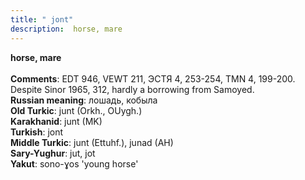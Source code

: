 ```yaml
---
title: " jont"
description:  horse, mare
---
```

<p data-pagefind-weight="0.5">
<strong> horse, mare</strong><br><br>
<strong>Comments</strong>:  EDT 946, VEWT 211, ЭСТЯ 4, 253-254, TMN 4, 199-200. Despite Sinor 1965, 312, hardly a borrowing from Samoyed.<br>
<strong>Russian meaning</strong>:  лошадь, кобыла<br>
<strong>Old Turkic</strong>:  junt (Orkh., OUygh.)<br>
<strong>Karakhanid</strong>:  junt (MK)<br>
<strong>Turkish</strong>:  jont<br>
<strong>Middle Turkic</strong>:  junt (Ettuhf.), junad (AH)<br>
<strong>Sary-Yughur</strong>:  jut, jot<br>
<strong>Yakut</strong>:  sono-ɣos 'young horse'<br>

</p>
